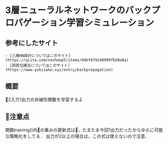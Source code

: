 # 3層ニューラルネットワークのバックプロパゲーション学習シミュレーション

## 参考にしたサイト
    - [三層NN設計についてはこのサイト](https://qiita.com/nesheep5/items/04bf079240999fb50a8a)
    - [誤差伝播法についてはこのサイト](https://www.yukisako.xyz/entry/backpropagation)

## 概要
2入力1出力の非線形関数を学習するよ


## 注意点
関数training()内の重みの更新式は，たまたま今回1出力だったからゆえに可能な簡略化をしてる．
出力が2以上の場合は，この式は使えないので注意．